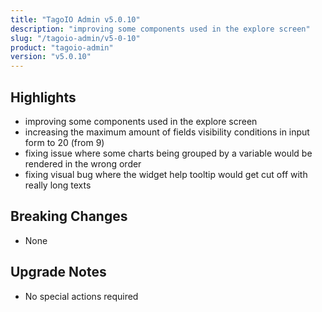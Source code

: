 ```yaml
---
title: "TagoIO Admin v5.0.10"
description: "improving some components used in the explore screen"
slug: "/tagoio-admin/v5-0-10"
product: "tagoio-admin"
version: "v5.0.10"
---
```


## Highlights

- improving some components used in the explore screen
- increasing the maximum amount of fields visibility conditions in input form to 20 (from 9)
- fixing issue where some charts being grouped by a variable would be rendered in the wrong order
- fixing visual bug where the widget help tooltip would get cut off with really long texts

## Breaking Changes

- None

## Upgrade Notes

- No special actions required
